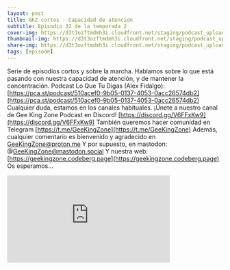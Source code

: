 ```yaml
---
layout: post
title: GKZ cortos - Capacidad de atencion
subtitle: Episodio 32 de la temporada 2
cover-img: https://d3t3ozftmdmh3i.cloudfront.net/staging/podcast_uploaded_episode/14743809/14743809-1691161547259-4250a11bbf06e.jpg
thumbnail-img: https://d3t3ozftmdmh3i.cloudfront.net/staging/podcast_uploaded_episode/14743809/14743809-1691161547259-4250a11bbf06e.jpg
share-img: https://d3t3ozftmdmh3i.cloudfront.net/staging/podcast_uploaded_episode/14743809/14743809-1691161547259-4250a11bbf06e.jpg
tags: [episode]
---
```


Serie de episodios cortos y sobre la marcha.
Hablamos sobre lo que está pasando con nuestra capacidad de atención, y de mantener la concentración.
Podcast Lo Que Tu Digas (Alex Fidalgo): [https://pca.st/podcast/510acef0-9b05-0137-4053-0acc26574db2](https://pca.st/podcast/510acef0-9b05-0137-4053-0acc26574db2)
Cualquier duda, estamos en los canales habituales.
¡Únete a nuestro canal de Gee King Zone Podcast en Discord! [https://discord.gg/V6FFxKw9](https://discord.gg/V6FFxKw9)
También queremos hacer comunidad en Telegram [https://t.me/GeeKingZone](https://t.me/GeeKingZone)
Además, cualquier comentario es bienvenido y agradecido en GeeKingZone@proton.me
Y por supuesto, en mastodon: @GeeKingZone@mastodon.social
Y nuestra web: [https://geekingzone.codeberg.page](https://geekingzone.codeberg.page)
Os esperamos...
<iframe src='https://podcasters.spotify.com/pod/show/geekingzone/embed/episodes/GKZ-cortos---Capacidad-de-atencin-e1ujc9l' height='204px' width='380px' frameborder='0' scrolling='no'></iframe>